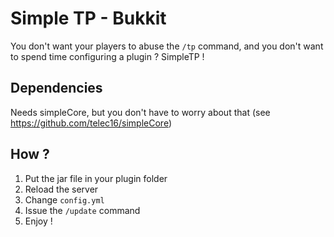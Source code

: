 # Simple TP - Bukkit

You don't want your players to abuse the `/tp` command, and you don't want to spend time configuring a plugin ? SimpleTP !

## Dependencies

Needs simpleCore, but you don't have to worry about that (see https://github.com/telec16/simpleCore)

## How ?

1. Put the jar file in your plugin folder
2. Reload the server
3. Change `config.yml`
4. Issue the `/update` command
5. Enjoy !